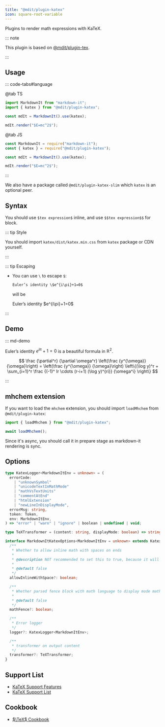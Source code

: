 ```yaml
---
title: "@mdit/plugin-katex"
icon: square-root-variable
---
```


Plugins to render math expressions with KaTeX.

::: note

This plugin is based on [@mdit/plugin-tex](tex.md).

:::

<!-- more -->

## Usage <Badge text="Node.js runtime only" />

::: code-tabs#language

@tab TS

```ts
import MarkdownIt from "markdown-it";
import { katex } from "@mdit/plugin-katex";

const mdIt = MarkdownIt().use(katex);

mdIt.render("$E=mc^2$");
```

@tab JS

```js
const MarkdownIt = require("markdown-it");
const { katex } = require("@mdit/plugin-katex");

const mdIt = MarkdownIt().use(katex);

mdIt.render("$E=mc^2$");
```

:::

We also have a package called `@mdit/plugin-katex-slim` which `katex` is an optional peer.

## Syntax

You should use `$tex expression$` inline, and use `$$tex expression$$` for block.

::: tip Style

You should import `katex/dist/katex.min.css` from `katex` package or CDN yourself.

:::

::: tip Escaping

- You can use `\` to escape `$`:

  ```md
  Euler’s identity \$e^{i\pi}+1=0$
  ```

  will be

  Euler’s identity \$e^{i\pi}+1=0$

:::

## Demo

::: md-demo

Euler’s identity $e^{i\pi}+1=0$ is a beautiful formula in $\mathbb{R}^2$.

$$
\frac {\partial^r} {\partial \omega^r} \left(\frac {y^{\omega}} {\omega}\right)
= \left(\frac {y^{\omega}} {\omega}\right) \left\{(\log y)^r + \sum_{i=1}^r \frac {(-1)^ Ir \cdots (r-i+1) (\log y)^{ri}} {\omega^i} \right\}
$$

:::

## mhchem extension

If you want to load the `mhchem` extension, you should import `loadMhchem` from `@mdit/plugin-katex`:

```ts
import { loadMhchem } from "@mdit/plugin-katex";

await loadMhchem();
```

Since it's async, you should call it in prepare stage as markdown-it rendering is sync.

## Options

```ts
type KatexLogger<MarkdownItEnv = unknown> = (
  errorCode:
    | "unknownSymbol"
    | "unicodeTextInMathMode"
    | "mathVsTextUnits"
    | "commentAtEnd"
    | "htmlExtension"
    | "newLineInDisplayMode",
  errorMsg: string,
  token: Token,
  env: MarkdownItEnv,
) => "error" | "warn" | "ignore" | boolean | undefined | void;

type TeXTransformer = (content: string, displayMode: boolean) => string;

interface MarkdownItKatexOptions<MarkdownItEnv = unknown> extends KatexOptions {
  /**
   * Whether to allow inline math with spaces on ends
   *
   * @description NOT recommended to set this to true, because it will likely break the default usage of $
   *
   * @default false
   */
  allowInlineWithSpace?: boolean;

  /**
   * Whether parsed fence block with math language to display mode math
   *
   * @default false
   */
  mathFence?: boolean;

  /**
   * Error logger
   */
  logger?: KatexLogger<MarkdownItEnv>;

  /**
   * transformer on output content
   */
  transformer?: TeXTransformer;
}
```

## Support List

- [KaTeX Support Features](https://katex.org/docs/supported.html)
- [KaTeX Support List](https://katex.org/docs/support_table.html)

## Cookbook

- [$\TeX$ Cookbook](tex.md#cookbook)

